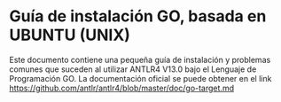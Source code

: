 # Guía de instalación GO, basada en UBUNTU (UNIX)
Este documento contiene una pequeña guía de instalación y problemas comunes que suceden al utilizar ANTLR4 V13.0 bajo el Lenguaje de Programación GO.
La documentación oficial se puede obtener en el link https://github.com/antlr/antlr4/blob/master/doc/go-target.md

